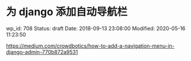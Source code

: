 # 为 django 添加自动导航栏


wp_id: 708
Status: draft
Date: 2018-09-13 23:08:00
Modified: 2020-05-16 11:23:50


https://medium.com/crowdbotics/how-to-add-a-navigation-menu-in-django-admin-770b872a9531